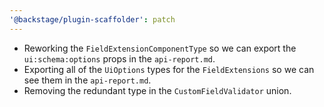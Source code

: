```yaml
---
'@backstage/plugin-scaffolder': patch
---
```


- Reworking the `FieldExtensionComponentType` so we can export the `ui:schema:options` props in the `api-report.md`.
- Exporting all of the `UiOptions` types for the `FieldExtensions` so we can see them in the `api-report.md`.
- Removing the redundant type in the `CustomFieldValidator` union.
